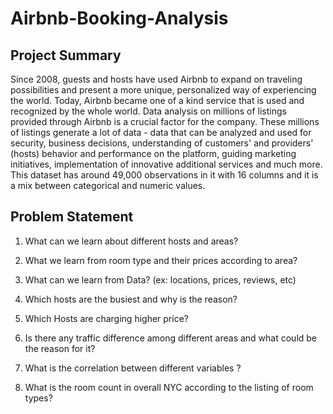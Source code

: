 # Airbnb-Booking-Analysis

## Project Summary

Since 2008, guests and hosts have used Airbnb to expand on traveling possibilities and present a more unique, personalized way of experiencing the world. Today, Airbnb became one of a kind service that is used and recognized by the whole world. Data analysis on millions of listings provided through Airbnb is a crucial factor for the company. These millions of listings generate a lot of data - data that can be analyzed and used for security, business decisions, understanding of customers' and providers' (hosts) behavior and performance on the platform, guiding marketing initiatives, implementation of innovative additional services and much more.
This dataset has around 49,000 observations in it with 16 columns and it is a mix between categorical and numeric values.

## Problem Statement

1. What can we learn about different hosts and areas?

2. What we learn from room type and their prices according to area?

3. What can we learn from Data? (ex: locations, prices, reviews, etc)

4. Which hosts are the busiest and why is the reason?

5. Which Hosts are charging higher price?

6. Is there any traffic difference among different areas and what could be the reason for it?

7. What is the correlation between different variables ?

8. What is the room count in overall NYC according to the listing of room types?
